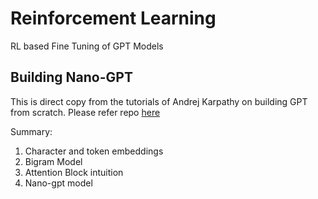 # Reinforcement Learning 
RL based Fine Tuning of GPT Models


## Building Nano-GPT
This is direct copy from the tutorials of Andrej Karpathy on building GPT from scratch. Please refer repo [here](https://github.com/karpathy/ng-video-lecture)

Summary:
1. Character and token embeddings
2. Bigram Model
3. Attention Block intuition
4. Nano-gpt model

